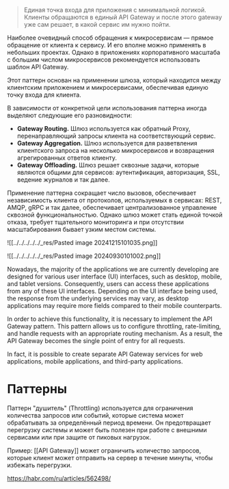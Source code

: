 > Единая точка входа для приложения с минимальной логикой.  Клиенты обращаются в единый API Gateway и после этого gateway уже сам решает, в какой сервис им нужно пойти. 

Наиболее очевидный способ обращения к микросервисам — прямое обращение от клиента к сервису. И его вполне можно применять в небольших проектах. Однако в приложениях корпоративного масштаба с большим числом микросервисов рекомендуется использовать шаблон API Gateway.

Этот паттерн основан на применении шлюза, который находится между клиентским приложением и микросервисами, обеспечивая единую точку входа для клиента.

В зависимости от конкретной цели использования паттерна иногда выделяют следующие его разновидности:

- **Gateway Routing.** Шлюз используется как обратный Proxy, перенаправляющий запросы клиента на соответствующий сервис.
- **Gateway Aggregation.** Шлюз используется для разветвления клиентского запроса на несколько микросервисов и возвращения агрегированных ответов клиенту.
- **Gateway Offloading.** Шлюз решает сквозные задачи, которые являются общими для сервисов: аутентификация, авторизация, SSL, ведение журналов и так далее.

Применение паттерна сокращает число вызовов, обеспечивает независимость клиента от протоколов, используемых в сервисах: REST, AMQP, gRPC и так далее, обеспечивает централизованное управление сквозной функциональностью. Однако шлюз может стать единой точкой отказа, требует тщательного мониторинга и при отсутствии масштабирования бывает узким местом системы.

![[../../../../../_res/Pasted image 20241215101035.png]]

![[../../../../../_res/Pasted image 20240930101002.png]]


Nowadays, the majority of the applications we are currently developing are designed for various user interface (UI) interfaces, such as desktop, mobile, and tablet versions. Consequently, users can access these applications from any of these UI interfaces. Depending on the UI interface being used, the response from the underlying services may vary, as desktop applications may require more fields compared to their mobile counterparts.

In order to achieve this functionality, it is necessary to implement the API Gateway pattern. This pattern allows us to configure throttling, rate-limiting, and handle requests with an appropriate routing mechanism. As a result, the API Gateway becomes the single point of entry for all requests.

In fact, it is possible to create separate API Gateway services for web applications, mobile applications, and third-party applications.

# Паттерны

Паттерн "душитель" (Throttling) используется для ограничения количества запросов или событий, которые система может обрабатывать за определённый период времени. Он предотвращает перегрузку системы и может быть полезен при работе с внешними сервисами или при защите от пиковых нагрузок.

Пример: [[API Gateway]] может ограничить количество запросов, которые клиент может отправить на сервер в течение минуты, чтобы избежать перегрузки.




https://habr.com/ru/articles/562498/
